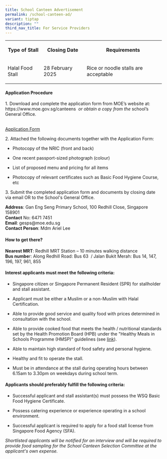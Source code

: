 ```yaml
---
title: School Canteen Advertisement
permalink: /school-canteen-ad/
variant: tiptap
description: ""
third_nav_title: For Service Providers
---
```

<table style="minWidth: 75px">
<colgroup>
<col>
<col>
<col>
</colgroup>
<tbody>
<tr>
<th rowspan="1" colspan="1">
<p>Type of Stall</p>
</th>
<th rowspan="1" colspan="1">
<p>Closing Date</p>
</th>
<th rowspan="1" colspan="1">
<p>Requirements</p>
</th>
</tr>
<tr>
<td rowspan="1" colspan="1">
<p>Halal Food Stall</p>
</td>
<td rowspan="1" colspan="1">
<p>28 February 2025</p>
</td>
<td rowspan="1" colspan="1">
<p>Rice or noodle stalls are acceptable</p>
</td>
</tr>
</tbody>
</table>
<p></p>
<h4><strong>Application Procedure</strong></h4>
<p></p>
<p>1. Download and complete the application form from MOE’s website at:&nbsp;
<a rel="noopener noreferrer nofollow" target="_blank">https://www.moe.gov.sg/canteens</a> <em>&nbsp;or obtain a copy from the&nbsp;</em>school’s
General Office.</p>
<p>
<br><a href="/files/Canteen_Stall_Application_Form.pdf" rel="noopener noreferrer nofollow" target="_blank">Application Form</a>
</p>
<p></p>
<p>2. Attached the following documents together with the Application Form:</p>
<ul data-tight="true" class="tight">
<li>
<p>Photocopy of the NRIC (front and back)</p>
</li>
<li>
<p>One recent passport-sized photograph (colour)</p>
</li>
<li>
<p>List of proposed menu and pricing for all items</p>
</li>
<li>
<p>Photocopy of relevant certificates such as Basic Food Hygiene Course,
etc</p>
</li>
</ul>
<p></p>
<p>3. Submit the completed application form and documents by closing date
via email OR to the School's General Office.</p>
<p></p>
<p><strong>Address</strong>: Gan Eng Seng Primary School, 100 Redhill Close,
Singapore 158901
<br><strong>Contact</strong> No: 6471 7451
<br><strong>Email</strong>: <a rel="noopener noreferrer nofollow" target="_blank">gesps@moe.edu.sg</a> 
<br><strong>Contact Person</strong>: Mdm Ariel Lee</p>
<p></p>
<h4><strong>How to get there?</strong></h4>
<p><strong>Nearest MRT</strong>: Redhill MRT Station – 10 minutes walking
distance
<br><strong>Bus numbe</strong>r: Along Redhill Road: Bus 63&nbsp; / Jalan
Bukit Merah: Bus 14, 147, 196, 197, 961, 855</p>
<p></p>
<h4><strong>Interest applicants must meet the following criteria:</strong></h4>
<ul data-tight="true" class="tight">
<li>
<p>Singapore citizen or Singapore Permanent Resident (SPR) for stallholder
and stall assistant.</p>
</li>
<li>
<p>Applicant must be either a Muslim or a non-Muslim with Halal Certification.</p>
</li>
<li>
<p>Able to provide good service and quality food with prices determined in
consultation with the school.</p>
</li>
<li>
<p>Able to provide cooked food that meets the health / nutritional standards
set by the Health Promotion Board (HPB) under the "Healthy Meals in Schools
Programme (HMSP)" guidelines (see <a href="https://www.hpb.gov.sg/schools/school-programmes/healthy-meals-in-schools-programme" rel="noopener noreferrer nofollow" target="_blank">link</a>).</p>
</li>
<li>
<p>Able to maintain high standard of food safety and personal hygiene.</p>
</li>
<li>
<p>Healthy and fit to operate the stall.</p>
</li>
<li>
<p>Must be in attendance at the stall during operating hours between 6.15am
to 3.30pm on weekdays during school term.</p>
</li>
</ul>
<p></p>
<h4><strong>Applicants should preferably fulfill the following criteria:</strong></h4>
<ul data-tight="true" class="tight">
<li>
<p>Successful applicant and stall assistant(s) must possess the WSQ Basic
Food Hygiene Certificate.</p>
</li>
<li>
<p>Possess catering experience or experience operating in a school environment.</p>
</li>
<li>
<p>Successful applicant is required to apply for a food stall license from
Singapore Food Agency (SFA).</p>
</li>
</ul>
<p></p>
<p><em>Shortlisted applicants will be notified for an interview and will be required to provide food sampling for the School Canteen Selection Committee at the applicant's own expense.</em>
</p>